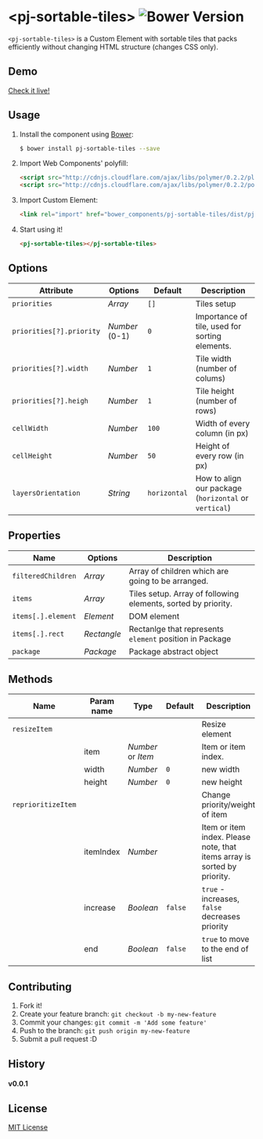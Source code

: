 # &lt;pj-sortable-tiles&gt; ![Bower Version](https://badge.fury.io/bo/pj-sortable-tiles.svg)

`<pj-sortable-tiles>` is a Custom Element with sortable tiles that packs efficiently without changing HTML structure (changes CSS only).

## Demo

[Check it live!](http://polyjuice.github.io/pj-sortable-tiles)

## Usage

1. Install the component using [Bower](http://bower.io/):

    ```sh
    $ bower install pj-sortable-tiles --save
    ```

2. Import Web Components' polyfill:

    ```html
    <script src="http://cdnjs.cloudflare.com/ajax/libs/polymer/0.2.2/platform.js"></script>
    <script src="http://cdnjs.cloudflare.com/ajax/libs/polymer/0.2.2/polymer.js"></script>
    ```

3. Import Custom Element:

    ```html
    <link rel="import" href="bower_components/pj-sortable-tiles/dist/pj-sortable-tiles.html">
    ```

4. Start using it!

    ```html
    <pj-sortable-tiles></pj-sortable-tiles>
    ```

## Options

Attribute                    | Options             | Default      | Description
---                          | ---                 | ---          | ---
`priorities`                 | *Array*             | `[]`         | Tiles setup
`priorities[?].priority`     | *Number* (0-1)      | `0`          | Importance of tile, used for sorting elements.
`priorities[?].width`        | *Number*            | `1`          | Tile width (number of colums)
`priorities[?].heigh`        | *Number*            | `1`          | Tile height (number of rows)
`cellWidth`                  | *Number*            | `100`        | Width of every column (in px)
`cellHeight`                 | *Number*            | `50`         | Height of every row (in px)
`layersOrientation`          | *String*            | `horizontal` | How to align our package (`horizontal` or `vertical`)

## Properties

Name                 | Options        | Description
---                  | ---            | ---
`filteredChildren`   | *Array*        | Array of children which are going to be arranged.
`items`              | *Array*        | Tiles setup. Array of following elements, sorted by priority.
`items[.].element`   | *Element*      | DOM element 
`items[.].rect`      | *Rectangle*    | Rectanlge that represents `element` position in Package
`package`            | *Package*      | Package abstract object

## Methods

Name               | Param name | Type               | Default | Description
---                | ---        | ---                | ---     | ---
`resizeItem`       |            |                    |         | Resize element
                   | item       | *Number* or *Item* |         | Item or item index.
                   | width      | *Number*           | `0`     | new width
                   | height     | *Number*           | `0`     | new height
`reprioritizeItem` |            |                    |         | Change priority/weight of item
                   | itemIndex  | *Number*           |         | Item or item index. Please note, that items array is sorted by priority.
                   | increase   | *Boolean*          | `false` | `true` - increases, `false` decreases priority
                   | end        | *Boolean*          | `false` | `true` to move to the end of list


## Contributing

1. Fork it!
2. Create your feature branch: `git checkout -b my-new-feature`
3. Commit your changes: `git commit -m 'Add some feature'`
4. Push to the branch: `git push origin my-new-feature`
5. Submit a pull request :D

## History

#### v0.0.1



## License

[MIT License](http://opensource.org/licenses/MIT)